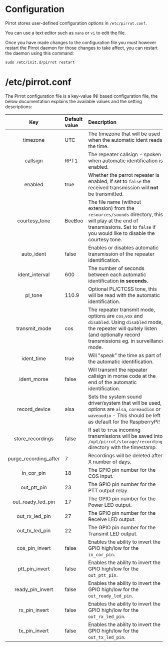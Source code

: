 # Configuration

Pirrot stores user-defined configuration options in ``/etc/pirrot.conf``.

You can use a text editor such as ``nano`` or ``vi`` to edit the file.

Once you have made changes to the configuration file you must however restart the Pirrot daemon for those changes to take affect, you can restart the daemon using this command:

```shell
sudo /etc/init.d/pirrot restart
```

# /etc/pirrot.conf

The Pirrot configuration file is a key-value INI based configuration file, the below documentation explains the available values and the setting descriptions: 

| Key | Default value | Description |
|:---:|:--------------|:------------|
| timezone | UTC | The timezone that will be used when the automatic ident reads the time. |
| callsign | RPT1 | The repeater callsign - spoken when automatic identification is enabled. |
| enabled | true | Whether the parrot repeater is enabled, if set to ``false`` the received transmission will __not__ be transmitted. |
| courtesy_tone | BeeBoo | The file name (without extension) from the ``resources/sounds`` directory, this will play at the end of transmissions. Set to ``false`` if you would like to disable the courtesy tone. |
| auto_ident | false | Enables or disables automatic transmission of the repeater identification. |
| ident_interval|600| The number of seconds between each automatic identification __in seconds__.|
| pl_tone|110.9|Optional PL/CTCSS tone, this will be read with the automatic identification.|
| transmit_mode | cos | The repeater transmit mode, options are ``cos``,``vox`` and ``disabled``. Using ``disabled`` mode, the repeater will quitely listen (and optionally record transmissions eg. in surveillance mode. |
| ident_time | true | Will "speak" the time as part of the automatic identification. |
| ident_morse | false | Will transmit the repeater callsign in morse code at the end of the automatic identification.
| record_device | alsa | Sets the system sound driver/system that will be used, options are ``alsa``, ``coreaudion`` or ``waveaudio`` - This should be left as default for the RaspberryPi!|
| store_recordings | false | If set to ``true`` incoming transmissions will be saved into ``/opt/pirrot/storage/recordings`` directory with the timestamp. |
| purge_recording_after | 7 | Recordings will be deleted after X number of days. |
| in_cor_pin | 18 | The GPIO pin number for the COS input. |
| out_ptt_pin | 23 | The GPIO pin number for the PTT output relay. |
| out_ready_led_pin | 17 | The GPIO pin number for the Power LED output. |
| out_rx_led_pin | 27 | The GPIO pin number for the Receive LED output. |
| out_tx_led_pin | 22 | The GPIO pin number for the Transmit LED output. |
| cos_pin_invert | false | Enables the ability to invert the GPIO high/low for the ``in_cor_pin``. |
| ptt_pin_invert | false | Enables the ability to invert the GPIO high/low for the ``out_ptt_pin``. |
| ready_pin_invert | false | Enables the ability to invert the GPIO high/low for the ``out_ready_led_pin``. |
| rx_pin_invert | false | Enables the ability to invert the GPIO high/low for the ``out_rx_led_pin``. |
| tx_pin_invert | false | Enables the ability to invert the GPIO high/low for the ``out_tx_led_pin``. |

